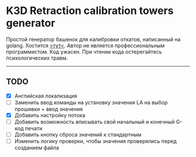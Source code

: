 # K3D Retraction calibration towers generator

Простой генератор башенок для калибровки откатов, написанный на golang. Хостится [>тут<](https://k3d.tech/calibrations/retractions/rct.html?lang=ru). 
Автор не является профессиональным программистом. Код ужасен. При чтении кода остерегайтесь психологических травм.

------

## TODO

- [X] Английская локализация
- [ ] Заменить ввод команды на установку значения LA на выбор прошивки + ввод значения
- [X] Добавить настройку потока
- [ ] Добавить возможность вписывать свой начальный и конечный G-код печати
- [ ] Добавить кнопку сброса значений к стандартным
- [ ] Изменить логику проверки, чтобы значения проверялись перед созданием файла
